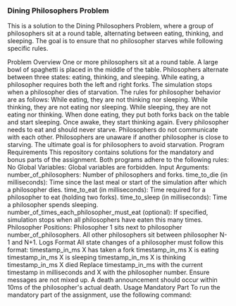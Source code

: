 ### Dining Philosophers Problem
This is a solution to the Dining Philosophers Problem, where a group of philosophers sit at a round table, alternating between eating, thinking, and sleeping. The goal is to ensure that no philosopher starves while following specific rules.

Problem Overview
One or more philosophers sit at a round table.
A large bowl of spaghetti is placed in the middle of the table.
Philosophers alternate between three states: eating, thinking, and sleeping.
While eating, a philosopher requires both the left and right forks.
The simulation stops when a philosopher dies of starvation.
The rules for philosopher behavior are as follows:
While eating, they are not thinking nor sleeping.
While thinking, they are not eating nor sleeping.
While sleeping, they are not eating nor thinking.
When done eating, they put both forks back on the table and start sleeping.
Once awake, they start thinking again.
Every philosopher needs to eat and should never starve.
Philosophers do not communicate with each other.
Philosophers are unaware if another philosopher is close to starving.
The ultimate goal is for philosophers to avoid starvation.
Program Requirements
This repository contains solutions for the mandatory and bonus parts of the assignment.
Both programs adhere to the following rules:
No Global Variables: Global variables are forbidden.
Input Arguments:
number_of_philosophers: Number of philosophers and forks.
time_to_die (in milliseconds): Time since the last meal or start of the simulation after which a philosopher dies.
time_to_eat (in milliseconds): Time required for a philosopher to eat (holding two forks).
time_to_sleep (in milliseconds): Time a philosopher spends sleeping.
number_of_times_each_philosopher_must_eat (optional): If specified, simulation stops when all philosophers have eaten this many times.
Philosopher Positions:
Philosopher 1 sits next to philosopher number_of_philosophers.
All other philosophers sit between philosopher N-1 and N+1.
Logs Format
All state changes of a philosopher must follow this format:
timestamp_in_ms X has taken a fork
timestamp_in_ms X is eating
timestamp_in_ms X is sleeping
timestamp_in_ms X is thinking
timestamp_in_ms X died
Replace timestamp_in_ms with the current timestamp in milliseconds and X with the philosopher number.
Ensure messages are not mixed up.
A death announcement should occur within 10ms of the philosopher's actual death.
Usage
Mandatory Part
To run the mandatory part of the assignment, use the following command:
